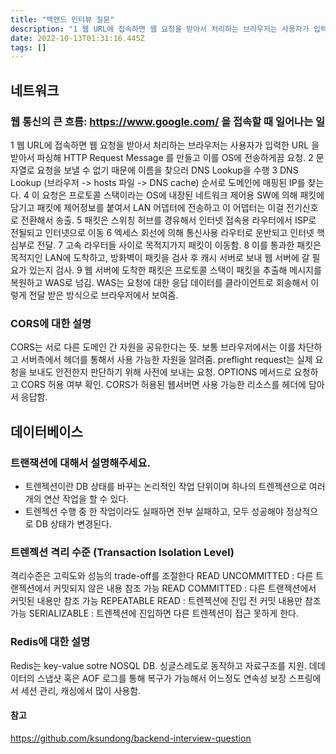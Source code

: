 ```yaml
---
title: "백앤드 인터뷰 질문"
description: "1 웹 URL에 접속하면 웹 요청을 받아서 처리하는 브라우저는 사용자가 입력한 URL 을 받아서 파싱해 HTTP Request Message 를 만들고 이를 OS에 전송하게끔 요청.2 문자열로 요청을 보낼 수 없기 때문에 이름을 찾으러 DNS Lookup을 수행 3 D"
date: 2022-10-13T01:31:16.445Z
tags: []
---
```

## 네트워크
### 웹 통신의 큰 흐름: https://www.google.com/ 을 접속할 때 일어나는 일
1 웹 URL에 접속하면 웹 요청을 받아서 처리하는 브라우저는 사용자가 입력한 URL 을 받아서 파싱해 HTTP Request Message 를 만들고 이를 OS에 전송하게끔 요청.
2 문자열로 요청을 보낼 수 없기 때문에 이름을 찾으러 DNS Lookup을 수행 
3 DNS Lookup (브라우저 -> hosts 파일 -> DNS cache) 순서로 도메인에 매핑된 IP를 찾는다. 
4 이 요청은 프로토콜 스택이라는 OS에 내장된 네트워크 제어용 SW에 의해 패킷에 담기고 패킷에 제어정보를 붙여서 LAN 어뎁터에 전송하고 이 어뎁터는 이걸 전기신호로 전환해서 송출.
5 패킷은 스위칭 허브를 경유해서 인터넷 접속용 라우터에서 ISP로 전될되고 인터넷으로 이동 
6 엑세스 회선에 의해 통신사용 라우터로 운반되고 인터넷 핵심부로 전달. 
7 고속 라우터들 사이로 목적지가지 패킷이 이동함. 
8 이를 통과한 패킷은 목적지인 LAN에 도착하고, 방화벽이 패킷을 검사 후 캐시 서버로 보내 웹 서버에 갈 필요가 있는지 검사.
9 웹 서버에 도착한 패킷은 프로토콜 스택이 패킷을 추출해 메시지를 복원하고 WAS로 넘김. WAS는 요청에 대한 응답 데이터를 클라이언트로 회송해서 이렇게 전달 받은 방식으로 브라우저에서 보여줌. 

### CORS에 대한 설명
CORS는 서로 다른 도메인 간 자원을 공유한다는 뜻. 보통 브라우저에서는 이를 차단하고 서버측에서 헤더를 통해서 사용 가능한 자원을 알려줌. 
preflight request는 실제 요청을 보내도 안전한지 판단하기 위해 사전에 보내는 요청. OPTIONS 메서드로 요청하고 CORS 허용 여부 확인. CORS가 허용된 웹서버면 사용 가능한 리소스를 헤더에 담아서 응답함. 

## 데이터베이스
### 트랜잭션에 대해서 설명해주세요.
- 트렌젝션이란 DB 상태를 바꾸는 논리적인 작업 단위이며 하나의 트렌젝션으로 여러개의 연산 작업을 할 수 있다. 
- 트렌젝션 수행 중 한 작업이라도 실패하면 전부 실패하고, 모두 성공해야 정상적으로 DB 상태가 변경된다. 

### 트렌젝션 격리 수준 (Transaction Isolation Level) 
격리수준은 고릭도와 성능의 trade-off를 조절한다
READ UNCOMMITTED : 다른 트랜젝션에서 커밋되지 않은 내용 참조 가능
READ COMMITTED : 다른 트랜젝션에서 커밋된 내용만 참조 가능
REPEATABLE READ : 트렌젝션에 진입 전 커밋 내용만 참조 가능 
SERIALIZABLE : 트렌젝션에 진입하면 다른 트렌젝션이 접근 못하게 한다. 

### Redis에 대한 설명 
Redis는 key-value sotre NOSQL DB. 싱글스레도로 동작하고 자료구조를 지원. 데데이터의 스냅샷 혹은 AOF 로그를 통해 복구가 가능해서 어느정도 연속성 보장
스프링에서 세션 관리, 캐싱에서 많이 사용함. 


#### 참고
https://github.com/ksundong/backend-interview-question